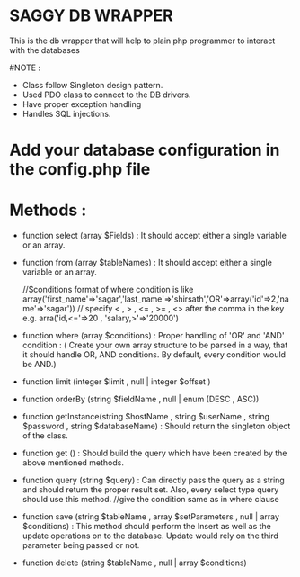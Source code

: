 SAGGY DB WRAPPER
================

This is the db wrapper that will help to plain php programmer to interact with the databases


#NOTE :
 - Class  follow Singleton design pattern.
 - Used PDO class to connect to the DB drivers.
 - Have proper exception handling
 - Handles SQL injections.
# Add your database configuration in the config.php file
# Methods :
 - function select (array $Fields)
         : It should accept either a single variable or an array.
 - function from (array $tableNames)
         : It should accept either a single variable or an array.

    //$conditions format of where condition is like array('first_name'=>'sagar','last_name'=>'shirsath','OR'=>array('id'=>2,'name'=>'sagar'))
    // specify < , > , <= , >= , <> after the comma in the key e.g. arra('id,<='=>20 , 'salary,>'=>'20000')
 - function where (array $conditions)
         : Proper handling of 'OR' and 'AND' condition
         : ( Create your own array structure to be parsed in a way, that it should handle OR, AND conditions. By default, every condition would be AND.)
 - function limit (integer $limit , null | integer $offset )
 - function orderBy (string $fieldName , null | enum (DESC , ASC))
 - function getInstance(string $hostName , string $userName , string $password , string $databaseName)
        : Should return the singleton object of the class.
 - function get ()
        : Should build the query which have been created by the above mentioned methods.
 - function query (string $query)
        : Can directly pass the query as a string and should return the proper result set. Also, every select type query should use this method.
   //give the condition same as in where clause
 - function save (string $tableName , array $setParameters , null | array $conditions)
       : This method should perform the Insert as well as the update operations on to the database. Update would rely on the third parameter being passed or not.
 - function delete (string $tableName , null | array $conditions)

